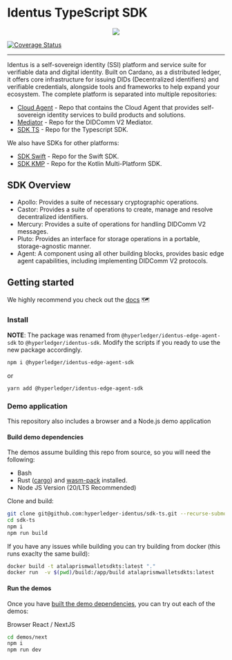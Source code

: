 # Identus TypeScript SDK

<p align="center">
  <img src="https://cdn.jsdelivr.net/gh/hyperledger/identus@latest/resources/images/hyperledger-identus.svg" />
</p>

[![Coverage Status](https://coveralls.io/repos/github/hyperledger-identus/sdk-ts/badge.svg?branch=main)](https://coveralls.io/github/hyperledger-identus/sdk-ts?branch=main)

---

Identus is a self-sovereign identity (SSI) platform and service suite for
verifiable data and digital identity. Built on Cardano, as a distributed ledger, 
it offers core infrastructure for issuing DIDs (Decentralized identifiers) and 
verifiable credentials, alongside tools and frameworks to help expand your ecosystem.
The complete platform is separated into multiple repositories:
* [Cloud Agent](https://github.com/hyperledger-identus/cloud-agent) - Repo that contains the Cloud Agent that provides self-sovereign identity services to build products and solutions.
* [Mediator](https://github.com/hyperledger-identus/mediator) - Repo for the DIDComm V2 Mediator.
* [SDK TS](https://github.com/hyperledger-identus/sdk-ts) - Repo for the Typescript SDK.

We also have SDKs for other platforms:
* [SDK Swift](https://github.com/hyperledger-identus/sdk-swift) - Repo for the Swift SDK.
* [SDK KMP](https://github.com/hyperledger-identus/sdk-kmp) - Repo for the Kotlin Multi-Platform SDK.

## SDK Overview

- Apollo: Provides a suite of necessary cryptographic operations.
- Castor: Provides a suite of operations to create, manage and resolve decentralized identifiers.
- Mercury: Provides a suite of operations for handling DIDComm V2 messages.
- Pluto: Provides an interface for storage operations in a portable, storage-agnostic manner.
- Agent: A component using all other building blocks, provides basic edge agent capabilities, including implementing DIDComm V2 protocols.

## Getting started
We highly recommend you check out the [docs](https://hyperledger-identus.github.io/docs/home/) :world_map:

### Install

**NOTE**: The package was renamed from `@hyperledger/identus-edge-agent-sdk` to `@hyperledger/identus-sdk`. Modify the scripts if you ready to use the new package accordingly.

```bash
npm i @hyperledger/identus-edge-agent-sdk
```

or
```bash
yarn add @hyperledger/identus-edge-agent-sdk
```

### Demo application
This repository also includes a browser and a Node.js demo application

#### Build demo dependencies
The demos assume building this repo from source, so you will need the following:
* Bash
* Rust ([cargo](https://doc.rust-lang.org/cargo/getting-started/installation.html)) and [wasm-pack](https://rustwasm.github.io/wasm-pack/installer/) installed.
* Node JS Version (20/LTS Recommended)

Clone and build:
```bash
git clone git@github.com:hyperledger-identus/sdk-ts.git --recurse-submodules
cd sdk-ts
npm i
npm run build
```

If you have any issues while building you can try building from docker (this runs exaclty the same build):
```bash
docker build -t atalaprismwalletsdkts:latest "." 
docker run  -v $(pwd)/build:/app/build atalaprismwalletsdkts:latest
```

#### Run the demos
Once you have [built the demo dependencies](#build-demo-dependencies), you can try out each of the demos:

Browser React / NextJS
```bash
cd demos/next
npm i
npm run dev
```

